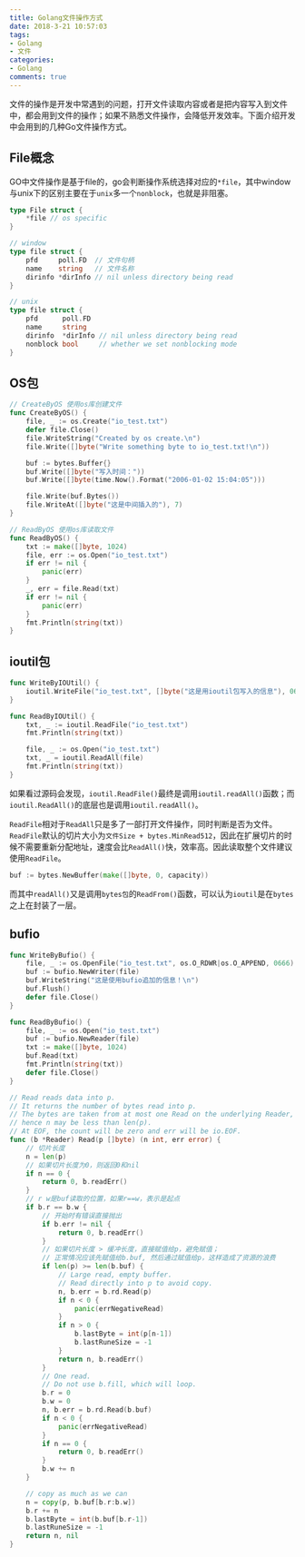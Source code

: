 ```yaml
---
title: Golang文件操作方式
date: 2018-3-21 10:57:03
tags:
- Golang
- 文件
categories:
- Golang
comments: true
---
```


文件的操作是开发中常遇到的问题，打开文件读取内容或者是把内容写入到文件中，都会用到文件的操作；如果不熟悉文件操作，会降低开发效率。下面介绍开发中会用到的几种Go文件操作方式。
<!-- more -->
## File概念

GO中文件操作是基于file的，go会判断操作系统选择对应的`*file`，其中window与unix下的区别主要在于`unix`多一个`nonblock`，也就是非阻塞。
```go
type File struct {
    *file // os specific
}

// window
type file struct {
	pfd     poll.FD  // 文件句柄
	name    string   // 文件名称
	dirinfo *dirInfo // nil unless directory being read
}

// unix
type file struct {
	pfd      poll.FD
	name     string
	dirinfo  *dirInfo // nil unless directory being read
	nonblock bool     // whether we set nonblocking mode
}
```

## OS包

```go
// CreateByOS 使用os库创建文件
func CreateByOS() {
	file, _ := os.Create("io_test.txt")
	defer file.Close()
	file.WriteString("Created by os create.\n")
	file.Write([]byte("Write something byte to io_test.txt!\n"))

	buf := bytes.Buffer{}
	buf.Write([]byte("写入时间："))
	buf.Write([]byte(time.Now().Format("2006-01-02 15:04:05")))

	file.Write(buf.Bytes())
	file.WriteAt([]byte("这是中间插入的"), 7)
}

// ReadByOS 使用os库读取文件
func ReadByOS() {
	txt := make([]byte, 1024)
	file, err := os.Open("io_test.txt")
	if err != nil {
		panic(err)
	}
	_, err = file.Read(txt)
	if err != nil {
		panic(err)
	}
	fmt.Println(string(txt))
}
```

## ioutil包

```go
func WriteByIOUtil() {
	ioutil.WriteFile("io_test.txt", []byte("这是用ioutil包写入的信息"), 0666)
}

func ReadByIOUtil() {
	txt, _ := ioutil.ReadFile("io_test.txt")
	fmt.Println(string(txt))

	file, _ := os.Open("io_test.txt")
	txt, _ = ioutil.ReadAll(file)
	fmt.Println(string(txt))
}
```
如果看过源码会发现，`ioutil.ReadFile()`最终是调用`ioutil.readAll()`函数；而`ioutil.ReadAll()`的底层也是调用`ioutil.readAll()`。

`ReadFile`相对于`ReadAll`只是多了一部打开文件操作，同时判断是否为文件。`ReadFile`默认的切片大小为`文件Size + bytes.MinRead512`，因此在扩展切片的时候不需要重新分配地址，速度会比`ReadAll()`快，效率高。因此读取整个文件建议使用`ReadFile`。
```go
buf := bytes.NewBuffer(make([]byte, 0, capacity))
```


而其中`readAll()`又是调用`bytes包`的`ReadFrom()`函数，可以认为`ioutil`是在`bytes`之上在封装了一层。

## bufio

```go
func WriteByBufio() {
	file, _ := os.OpenFile("io_test.txt", os.O_RDWR|os.O_APPEND, 0666)
	buf := bufio.NewWriter(file)
	buf.WriteString("这是使用bufio追加的信息！\n")
	buf.Flush()
	defer file.Close()
}

func ReadByBufio() {
	file, _ := os.Open("io_test.txt")
	buf := bufio.NewReader(file)
	txt := make([]byte, 1024)
	buf.Read(txt)
	fmt.Println(string(txt))
	defer file.Close()
}
```


```go
// Read reads data into p.
// It returns the number of bytes read into p.
// The bytes are taken from at most one Read on the underlying Reader,
// hence n may be less than len(p).
// At EOF, the count will be zero and err will be io.EOF.
func (b *Reader) Read(p []byte) (n int, err error) {
    // 切片长度
	n = len(p)
    // 如果切片长度为0，则返回0和nil
	if n == 0 {
		return 0, b.readErr()
	}
    // r w是buf读取的位置，如果r==w，表示是起点
	if b.r == b.w {
        // 开始时有错误直接抛出
		if b.err != nil {
			return 0, b.readErr()
		}
        // 如果切片长度 > 缓冲长度，直接赋值给p，避免赋值；
        // 正常情况应该先赋值给b.buf, 然后通过赋值给p，这样造成了资源的浪费
		if len(p) >= len(b.buf) {
			// Large read, empty buffer.
			// Read directly into p to avoid copy.
			n, b.err = b.rd.Read(p)
			if n < 0 {
				panic(errNegativeRead)
			}
			if n > 0 {
				b.lastByte = int(p[n-1])
				b.lastRuneSize = -1
			}
			return n, b.readErr()
		}
		// One read.
		// Do not use b.fill, which will loop.
		b.r = 0
		b.w = 0
		n, b.err = b.rd.Read(b.buf)
		if n < 0 {
			panic(errNegativeRead)
		}
		if n == 0 {
			return 0, b.readErr()
		}
		b.w += n
	}

	// copy as much as we can
	n = copy(p, b.buf[b.r:b.w])
	b.r += n
	b.lastByte = int(b.buf[b.r-1])
	b.lastRuneSize = -1
	return n, nil
}
```
